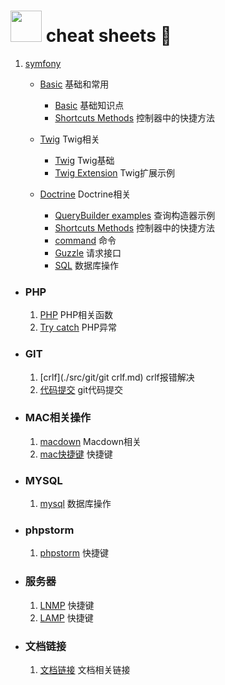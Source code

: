 # <img src="https://github.githubassets.com/images/icons/emoji/unicode/1f418.png" style="width:50px">  cheat sheets :memo:


1.  [symfony](src/symfony/README.md "symfony") 
	- [Basic](src/symfony/Basic/README.md) 基础和常用
		- [Basic](./src/symfony/Basic/symfony.md) 基础知识点
        - [Shortcuts Methods](./src/symfony/Basic/shortcuts.md) 控制器中的快捷方法
   
   	- [Twig](src/symfony/Basic/README.md) Twig相关
   		- [Twig](./src/symfony/Twig/twig.md) Twig基础
        - [Twig Extension](./src/symfony/Twig/extension.md) Twig扩展示例
    
    - [Doctrine](src/symfony/Doctrine/README.md) Doctrine相关
        - [QueryBuilder examples](./src/symfony/Doctrine/query.md) 查询构造器示例
		- [Shortcuts Methods](./src/symfony/controller.md) 控制器中的快捷方法
		- [command](./src/symfony/command.md) 命令
		- [Guzzle](src/symfony/Basic/symfony.md) 请求接口
		- [SQL](./src/symfony/SQL.md) 数据库操作




- ### PHP

	1. [PHP](./src/PHP/PHP.md) PHP相关函数
	2. [Try catch](./src/PHP/try_catch.md) PHP异常

- ### GIT

	1. [crlf](./src/git/git crlf.md) crlf报错解决
	2. [代码提交](./src/git/git_base.md) git代码提交

- ### MAC相关操作

	1. [macdown](./src/Markdown-Syntax-CN-master/syntax.md) Macdown相关
	2. [mac快捷键](src/Linux/mac_instruct.md) 快捷键

- ### MYSQL

	1. [mysql](./src/mysql/mysql.md) 数据库操作

- ### phpstorm

	1. [phpstorm](./src/phpstrom/phpstorm.md) 快捷键

- ### 服务器

	1. [LNMP](./src/service/mac_install_apache_php.md) 快捷键
	2. [LAMP](./src/service/mac_install_nginx_php.md) 快捷键

- ### 文档链接
	1. [文档链接](./src/studyUrl.md) 文档相关链接












